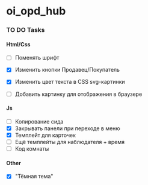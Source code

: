 # oi_opd_hub
### TO DO Tasks

#### Html/Css
- [ ] Поменять шрифт
- [X] Изменить кнопки Продавец/Покупатель
- [X] Изменить цвет текста в CSS svg-картинки  
- [ ] Добавить картинку для отображения в браузере


#### Js
- [ ] Копирование сида
- [X] Закрывать панели при переходе в меню
- [X] Темплейт для карточек
- [ ] Ещё темплейты для наблюдателя + время  
- [ ] Код комнаты

#### Other
- [X] "Тёмная тема"